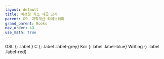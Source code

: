 ```yaml
---
layout: default
title: 비선형 최소 제곱 근사
parent: GSL 과학계산 라이브러리
grand_parent: Books
nav_order: 43
use_math: true
---
```


GSL
{: .label }
C
{: .label .label-grey}
Kor
{: label .label-blue}
Writing
{: .label .label-red}
